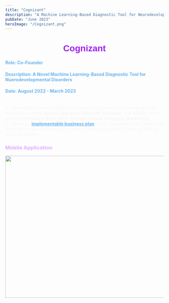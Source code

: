 ```yaml
---
title: "Cognizant"
description: "A Machine Learning-Based Diagnostic Tool for Neurodevelopmental Disorders."
pubDate: "June 2023"
heroImage: "/Cognizant.png"
---
```

<h1 style="text-align:center;color:#A020F0;font-family:Arial"><b>Cognizant</b></h1>


<h4 style = "color:#6CB4EE;"> Role: Co-Founder </h4>
<h4 style = "color:#6CB4EE;">Description: A Novel Machine Learning-Based Diagnostic Tool for Nuerodevelopmental Disorders</h4>
<h4 style = "color:#6CB4EE;">Date: August 2022 - March 2023</h4><br>


<li style="color:#F5F5F5;">Developed a mobile application-based diagnostic tool that recognizes disorders such as <b>Autism Spectrum Disorder</b>, <b>Dyslexia</b>, and <b>ADHD</b> with an average <b>accuracy above 90% through natural language processing</b>.</li>

<li style="color:#F5F5F5;">Wrote an <a style = "color:#6CB4EE;" href = https://drive.google.com/file/d/12wNME_CujUi-STqejALqxibmgF1MSeaW/view?usp=sharing> <b>implementable business plan</b></a> for my diagnostic tool, which will be tested in local elementary schools to help recognize children at risk of these disorders.</li>

<h3 style = "color:#E0B0FF;">Mobile Application </h3>

<style>
    .img {
        width: 1000px;
        height: 450px;
    }

    .fullsize {
        border: 1px solid #272935;;
        z-index: 200;
        cursor: zoom-out;
        display: block;
        width: 1775px;
        max-width: 1200px;
        height: 700px;
        position: fixed;
        left: 230px;
        top: 35px;
    }    
</style>

</head>

<body>
    <div id="gallery">
    <img src="\CogApp.png" class="img" id="img1" onclick="change (this)">
</div>
    <script>
            function change (element) {
                element.classList.toggle("fullsize");
            }



